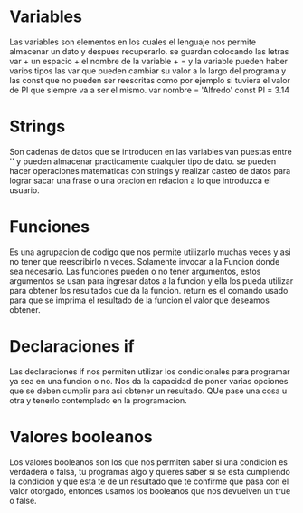 # Variables 
Las variables son elementos en los cuales el lenguaje nos permite almacenar un dato y despues recuperarlo.
se guardan colocando las letras var + un espacio + el nombre de la variable + = y la variable
pueden haber varios tipos las var que pueden cambiar su valor a lo largo del programa y las const que no pueden ser reescritas como por ejemplo
si tuviera el valor de PI que siempre va  a ser el mismo.
var nombre = 'Alfredo'
const PI = 3.14 
# Strings
Son cadenas de datos que se introducen en las variables van puestas entre '' y pueden almacenar practicamente cualquier tipo de dato.
se pueden hacer operaciones matematicas con strings y realizar casteo de datos para lograr sacar una frase o una oracion en relacion
a lo que introduzca el usuario. 
# Funciones
Es una agrupacion de codigo que nos permite utilizarlo muchas veces y asi no tener que reescribirlo n veces. Solamente invocar a la Funcion
donde sea necesario.
Las funciones pueden o no tener argumentos, estos argumentos se usan para ingresar datos a la funcion y ella los pueda utilizar para obtener
los resultados que da la funcion.
return es el comando usado para que se imprima el resultado de la funcion el valor que deseamos obtener.
# Declaraciones if
Las declaraciones if nos permiten utilizar los condicionales para programar ya sea en una funcion o no. Nos da la capacidad
de poner varias opciones que se deben cumplir para asi obtener un resultado. QUe pase una cosa u otra y tenerlo contemplado 
en la programacion.
# Valores booleanos
Los valores booleanos son los que nos permiten saber si una condicion es verdadera o falsa, tu programas algo y quieres saber 
si se esta cumpliendo la condicion y que esta te de un resultado que te confirme que pasa con el valor otorgado, entonces usamos
los booleanos que nos devuelven un true o false. 
